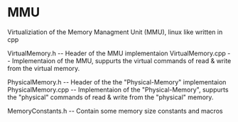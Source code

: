 # MMU
Virtualiziation of the Memory Managment Unit (MMU), linux like written in cpp

VirtualMemory.h   -- Header of the MMU implementaion
VirtualMemory.cpp -- Implementaion of the MMU, suppurts the virtual commands of read & write from the virtual memory.

PhysicalMemory.h   -- Header of the the "Physical-Memory" implementaion
PhysicalMemory.cpp -- Implementaion of the "Physical-Memory", suppurts the "physical" commands of read & write from the "physical" memory.

MemoryConstants.h -- Contain some memory size constants and macros
